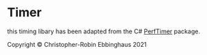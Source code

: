 # Timer

this timing libary has been adapted from the C# [PerfTimer](https://github.com/CEbbinghaus/PerformanceLogger) package.


Copyright ©️ Christopher-Robin Ebbinghaus 2021
